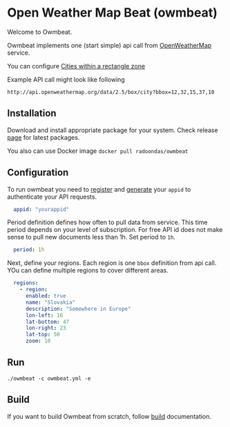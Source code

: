 # Open Weather Map Beat (owmbeat)

Welcome to Owmbeat.

Owmbeat implements one (start simple) api call from [OpenWeatherMap](https://openweathermap.org/) service.

You can configure [Cities within a rectangle zone](https://openweathermap.org/current#rectangle)

Example API call might look like following
```
http://api.openweathermap.org/data/2.5/box/city?bbox=12,32,15,37,10
```


## Installation
Download and install appropriate package for your system. Check release [page](https://github.com/radoondas/owmbeat/releases) for latest packages.

You also can use Docker image `docker pull radoondas/owmbeat`


## Configuration

To run owmbeat you need to [register](https://home.openweathermap.org/) and [generate](https://home.openweathermap.org/api_keys) your `appid` to authenticate your API requests.

```yaml
  appid: "yourappid"

``` 

Period definition defines how often to pull data from service. This time period depends on your level of subscription.
For free API id does not make sense to pull new documents less than 1h. Set period to `1h`.
```yaml
  period: 1h
```

Next, define your regions. Each region is one `bbox` definition from api call. YOu can define multiple regions to cover different areas.

```yaml
  regions:
    - region:
      enabled: true
      name: "Slovakia"
      description: "Somewhere in Europe"
      lon-left: 16
      lat-bottom: 47
      lon-right: 23
      lat-top: 50
      zoom: 10
```


## Run

```
./owmbeat -c owmbeat.yml -e 
```


## Build
If you want to build Owmbeat from scratch, follow [build](BUILD.md) documentation.
